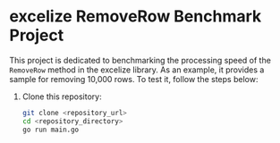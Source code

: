 # excelize RemoveRow Benchmark Project

This project is dedicated to benchmarking the processing speed of the `RemoveRow` method in the excelize library.
As an example, it provides a sample for removing 10,000 rows. 
To test it, follow the steps below:

1. Clone this repository:
   ```bash
   git clone <repository_url>
   cd <repository_directory>
   go run main.go